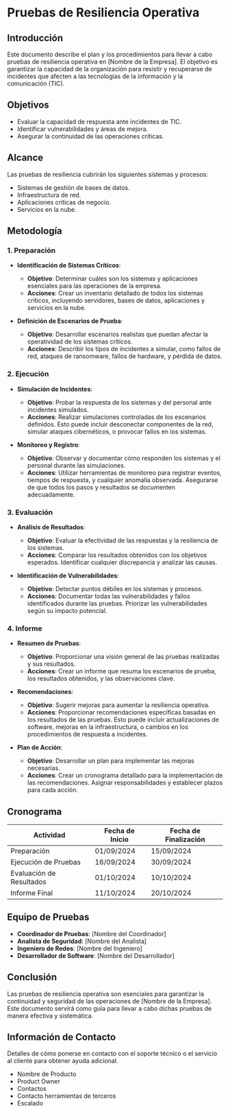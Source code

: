 # Pruebas de Resiliencia Operativa

## Introducción

Este documento describe el plan y los procedimientos para llevar a cabo pruebas de resiliencia operativa en [Nombre de la Empresa]. El objetivo es garantizar la capacidad de la organización para resistir y recuperarse de incidentes que afecten a las tecnologías de la información y la comunicación (TIC).

## Objetivos

- Evaluar la capacidad de respuesta ante incidentes de TIC.
- Identificar vulnerabilidades y áreas de mejora.
- Asegurar la continuidad de las operaciones críticas.

## Alcance

Las pruebas de resiliencia cubrirán los siguientes sistemas y procesos:

- Sistemas de gestión de bases de datos.
- Infraestructura de red.
- Aplicaciones críticas de negocio.
- Servicios en la nube.

## Metodología

### 1. Preparación

- **Identificación de Sistemas Críticos**:
  - **Objetivo**: Determinar cuáles son los sistemas y aplicaciones esenciales para las operaciones de la empresa.
  - **Acciones**: Crear un inventario detallado de todos los sistemas críticos, incluyendo servidores, bases de datos, aplicaciones y servicios en la nube.

- **Definición de Escenarios de Prueba**:
  - **Objetivo**: Desarrollar escenarios realistas que puedan afectar la operatividad de los sistemas críticos.
  - **Acciones**: Describir los tipos de incidentes a simular, como fallos de red, ataques de ransomware, fallos de hardware, y pérdida de datos.

### 2. Ejecución

- **Simulación de Incidentes**:
  - **Objetivo**: Probar la respuesta de los sistemas y del personal ante incidentes simulados.
  - **Acciones**: Realizar simulaciones controladas de los escenarios definidos. Esto puede incluir desconectar componentes de la red, simular ataques cibernéticos, o provocar fallos en los sistemas.

- **Monitoreo y Registro**:
  - **Objetivo**: Observar y documentar cómo responden los sistemas y el personal durante las simulaciones.
  - **Acciones**: Utilizar herramientas de monitoreo para registrar eventos, tiempos de respuesta, y cualquier anomalía observada. Asegurarse de que todos los pasos y resultados se documenten adecuadamente.

### 3. Evaluación

- **Análisis de Resultados**:
  - **Objetivo**: Evaluar la efectividad de las respuestas y la resiliencia de los sistemas.
  - **Acciones**: Comparar los resultados obtenidos con los objetivos esperados. Identificar cualquier discrepancia y analizar las causas.

- **Identificación de Vulnerabilidades**:
  - **Objetivo**: Detectar puntos débiles en los sistemas y procesos.
  - **Acciones**: Documentar todas las vulnerabilidades y fallos identificados durante las pruebas. Priorizar las vulnerabilidades según su impacto potencial.

### 4. Informe

- **Resumen de Pruebas**:
  - **Objetivo**: Proporcionar una visión general de las pruebas realizadas y sus resultados.
  - **Acciones**: Crear un informe que resuma los escenarios de prueba, los resultados obtenidos, y las observaciones clave.

- **Recomendaciones**:
  - **Objetivo**: Sugerir mejoras para aumentar la resiliencia operativa.
  - **Acciones**: Proporcionar recomendaciones específicas basadas en los resultados de las pruebas. Esto puede incluir actualizaciones de software, mejoras en la infraestructura, o cambios en los procedimientos de respuesta a incidentes.

- **Plan de Acción**:
  - **Objetivo**: Desarrollar un plan para implementar las mejoras necesarias.
  - **Acciones**: Crear un cronograma detallado para la implementación de las recomendaciones. Asignar responsabilidades y establecer plazos para cada acción.

## Cronograma

| Actividad                | Fecha de Inicio | Fecha de Finalización |
|--------------------------|-----------------|-----------------------|
| Preparación              | 01/09/2024      | 15/09/2024            |
| Ejecución de Pruebas     | 16/09/2024      | 30/09/2024            |
| Evaluación de Resultados | 01/10/2024      | 10/10/2024            |
| Informe Final            | 11/10/2024      | 20/10/2024            |

## Equipo de Pruebas

- **Coordinador de Pruebas**: [Nombre del Coordinador]
- **Analista de Seguridad**: [Nombre del Analista]
- **Ingeniero de Redes**: [Nombre del Ingeniero]
- **Desarrollador de Software**: [Nombre del Desarrollador]

## Conclusión

Las pruebas de resiliencia operativa son esenciales para garantizar la continuidad y seguridad de las operaciones de [Nombre de la Empresa]. Este documento servirá como guía para llevar a cabo dichas pruebas de manera efectiva y sistemática.

## Información de Contacto

Detalles de cómo ponerse en contacto con el soporte técnico o el servicio al cliente para obtener ayuda adicional.

- Nombre de Producto
- Product Owner
- Contactos
- Contacto herramientas de terceros
- Escalado
